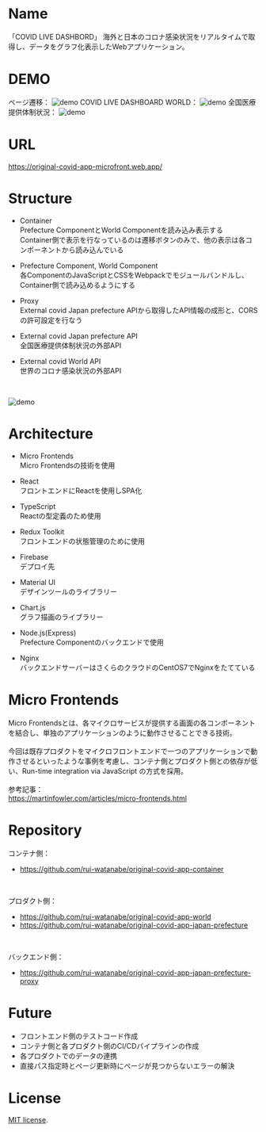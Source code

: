 # Name
「COVID LIVE DASHBORD」
海外と日本のコロナ感染状況をリアルタイムで取得し、データをグラフ化表示したWebアプリケーション。

# DEMO
ページ遷移：
![demo](https://gyazo.com/eee886d5965c15cc8a23e9797573dde4/raw)
COVID LIVE DASHBOARD WORLD：
![demo](https://gyazo.com/458364e74545eb9c3ecd9bba500b9ea8/raw)
全国医療提供体制状況：
![demo](https://gyazo.com/563c0e392a0f571e0c6df9952fd7458c/raw)

# URL
https://original-covid-app-microfront.web.app/

# Structure
- Container<br>
Prefecture ComponentとWorld Componentを読み込み表示する<br>
Container側で表示を行なっているのは遷移ボタンのみで、他の表示は各コンポーネントから読み込んでいる

- Prefecture Component, World Component<br>
各ComponentのJavaScriptとCSSをWebpackでモジュールバンドルし、Container側で読み込めるようにする

- Proxy<br>
External covid Japan prefecture APIから取得したAPI情報の成形と、CORSの許可設定を行なう

- External covid Japan prefecture API<br>
全国医療提供体制状況の外部API 

- External covid World API<br>
世界のコロナ感染状況の外部API 
<br>

![demo](https://gyazo.com/c747970713a193679dab9bc67986ebfe/raw)

# Architecture
- Micro Frontends<br>
Micro Frontendsの技術を使用

- React<br>
フロントエンドにReactを使用しSPA化

- TypeScript<br>
Reactの型定義のため使用

- Redux Toolkit<br>
フロントエンドの状態管理のために使用

- Firebase<br>
デプロイ先

- Material UI<br>
デザインツールのライブラリー

- Chart.js<br>
グラフ描画のライブラリー

- Node.js(Express)<br>
Prefecture Componentのバックエンドで使用

- Nginx<br>
バックエンドサーバーはさくらのクラウドのCentOS7でNginxをたてている

# Micro Frontends
Micro Frontendsとは、各マイクロサービスが提供する画面の各コンポーネントを結合し、単独のアプリケーションのように動作させることできる技術。<br>
<br>
今回は既存プロダクトをマイクロフロントエンドで一つのアプリケーションで動作させるといったような事例を考慮し、コンテナ側とプロダクト側との依存が低い、Run-time integration via JavaScript の方式を採用。<br>
<br>
参考記事：<br>
https://martinfowler.com/articles/micro-frontends.html

# Repository
コンテナ側：<br>
- https://github.com/rui-watanabe/original-covid-app-container

<br>

プロダクト側：<br>
- https://github.com/rui-watanabe/original-covid-app-world
- https://github.com/rui-watanabe/original-covid-app-japan-prefecture

<br>

バックエンド側：<br>
- https://github.com/rui-watanabe/original-covid-app-japan-prefecture-proxy

# Future
- フロントエンド側のテストコード作成
- コンテナ側と各プロダクト側のCI/CDパイプラインの作成
- 各プロダクトでのデータの連携
- 直接パス指定時とページ更新時にページが見つからないエラーの解決

# License
 [MIT license](https://en.wikipedia.org/wiki/MIT_License).

